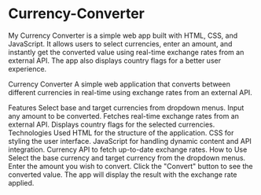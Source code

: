 # Currency-Converter
My Currency Converter is a simple web app built with HTML, CSS, and JavaScript. It allows users to select currencies, enter an amount, and instantly get the converted value using real-time exchange rates from an external API. The app also displays country flags for a better user experience.

Currency Converter
A simple web application that converts between different currencies in real-time using exchange rates from an external API.

Features
Select base and target currencies from dropdown menus.
Input any amount to be converted.
Fetches real-time exchange rates from an external API.
Displays country flags for the selected currencies.
Technologies Used
HTML for the structure of the application.
CSS for styling the user interface.
JavaScript for handling dynamic content and API integration.
Currency API to fetch up-to-date exchange rates.
How to Use
Select the base currency and target currency from the dropdown menus.
Enter the amount you wish to convert.
Click the "Convert" button to see the converted value.
The app will display the result with the exchange rate applied.
